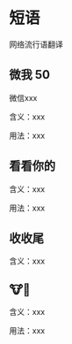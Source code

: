 # 短语

网络流行语翻译

<!-- ... -->

## 微我 50

微信xxx

含义：xxx

用法：xxx

## 看看你的

含义：xxx

用法：xxx

<!-- ... -->

## 收收尾

含义：xxx

## 🐮🍺

含义：xxx

用法：xxx
